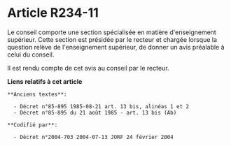 # Article R234-11

Le conseil comporte une section spécialisée en matière d'enseignement supérieur. Cette section est présidée par le recteur et
chargée lorsque la question relève de l'enseignement supérieur, de donner un avis préalable à celui du conseil.

Il est rendu compte de cet avis au conseil par le recteur.

**Liens relatifs à cet article**

	**Anciens textes**:

	  - Décret n°85-895 1985-08-21 art. 13 bis, alinéas 1 et 2
	  - Décret n°85-895 du 21 août 1985 - art. 13 bis (Ab)

	**Codifié par**:

	  - Décret n°2004-703 2004-07-13 JORF 24 février 2004
